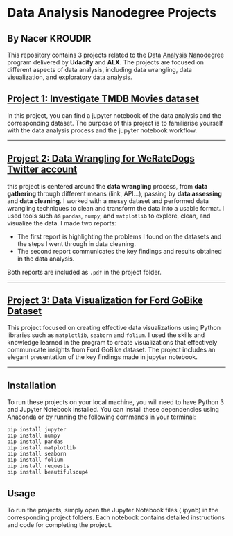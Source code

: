 # Data Analysis Nanodegree Projects
## By Nacer KROUDIR

This repository contains 3 projects related to the [Data Analysis Nanodegree](https://nanodegree.alxafrica.com/courses/data-analyst/) 
program delivered by **Udacity** and **ALX**. The projects are focused on different aspects of data analysis, including data wrangling, 
data visualization, and exploratory data analysis.

## [Project 1: Investigate TMDB Movies dataset](https://github.com/NacerKROUDIR/Data-Analysis-Exploring-Different-Datasets/tree/8c27e5417ba6cf81e08eb07087e927270f8c9066/Project%20Investigate%20TMDB%20Movies%20dataset)

In this project, you can find a jupyter notebook of the data analysis and the corresponding dataset. The purpose of this project is to familiarise 
yourself with the data analysis process and the jupyter notebook workflow.

---

## [Project 2: Data Wrangling for WeRateDogs Twitter account](https://github.com/NacerKROUDIR/Data-Analysis-Exploring-Different-Datasets/tree/8c27e5417ba6cf81e08eb07087e927270f8c9066/Project%20Data%20Wrangling%20for%20WeRateDogs%20Twitter%20account)

this project is centered around the **data wrangling** process, from **data gathering** through different means (link, API...), passing by 
**data assessing** and **data cleaning**. I worked with a messy dataset and performed data wrangling techniques to clean and transform the data into 
a usable format. I used tools such as `pandas`, `numpy`, and `matplotlib` to explore, clean, and visualize the data. I made two reports: 
- The first report is highlighting the problems I found on the datasets and the steps I went through in data cleaning.
- The second report communicates the key findings and results obtained in the data analysis.

Both reports are included as `.pdf` in the project folder.

---

## [Project 3: Data Visualization for Ford GoBike Dataset](https://github.com/NacerKROUDIR/Data-Analysis-Exploring-Different-Datasets/tree/8c27e5417ba6cf81e08eb07087e927270f8c9066/Project%20Data%20Visualization%20for%20Ford%20GoBike%20Dataset)

This project focused on creating effective data visualizations using Python libraries such as `matplotlib`, `seaborn` and `folium`. I used the skills 
and knowledge learned in the program to create visualizations that effectively communicate insights from Ford GoBike dataset. The project includes an 
elegant presentation of the key findings made in jupyter notebook.

---

## Installation

To run these projects on your local machine, you will need to have Python 3 and Jupyter Notebook installed. 
You can install these dependencies using Anaconda or by running the following commands in your terminal:

```
pip install jupyter
pip install numpy
pip install pandas
pip install matplotlib
pip install seaborn
pip install folium
pip install requests
pip install beautifulsoup4
```

## Usage

To run the projects, simply open the Jupyter Notebook files (.ipynb) in the corresponding project folders. Each notebook contains detailed instructions and code for completing the project.
